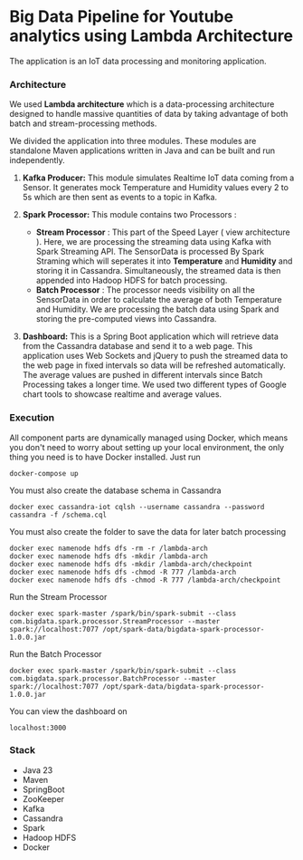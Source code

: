 # Big Data Pipeline for Youtube analytics using Lambda Architecture

The application is an IoT data processing and monitoring application. 

### Architecture

We used **Lambda architecture** which is a data-processing architecture designed to handle massive quantities of data by taking advantage of both batch and stream-processing methods.


We divided the application into three modules. These modules are standalone Maven applications written in Java and can be built and run independently.

1. **Kafka Producer:** This module simulates Realtime IoT data coming from a Sensor. It generates mock Temperature and Humidity values every 2 to 5s which are then sent as events to a topic in Kafka.

2. **Spark Processor:** This module contains two Processors :
    - **Stream Processor** : This part of the Speed Layer ( view architecture ). Here, we are processing the streaming data using Kafka with Spark Streaming API. The SensorData is processed By Spark Straming which will seperates it into **Temperature** and **Humidity** and storing it in Cassandra. Simultaneously, the streamed data is then appended into Hadoop HDFS for batch processing.
    - **Batch Processor** : The processor needs visibility on all the SensorData in order to calculate the average of both Temperature and Humidity. We are processing the batch data using Spark and storing the pre-computed views into Cassandra.

3. **Dashboard:** This is a Spring Boot application which will retrieve data from the Cassandra database and send it to a web page. This application uses Web Sockets and jQuery to push the streamed data to the web page in fixed intervals so data will be refreshed automatically. The average values are pushed in different intervals since Batch Processing takes a longer time. We used two different types of Google chart tools to showcase realtime and average values.

### Execution


All component parts are dynamically managed using Docker, which means you don't need to worry about setting up your local environment, the only thing you need is to have Docker installed. Just run 

```
docker-compose up
```

You must also create the database schema in Cassandra

```
docker exec cassandra-iot cqlsh --username cassandra --password cassandra -f /schema.cql
```

You must also create the folder to save the data for later batch processing
```
docker exec namenode hdfs dfs -rm -r /lambda-arch
docker exec namenode hdfs dfs -mkdir /lambda-arch
docker exec namenode hdfs dfs -mkdir /lambda-arch/checkpoint
docker exec namenode hdfs dfs -chmod -R 777 /lambda-arch
docker exec namenode hdfs dfs -chmod -R 777 /lambda-arch/checkpoint
```

Run the Stream Processor
```
docker exec spark-master /spark/bin/spark-submit --class com.bigdata.spark.processor.StreamProcessor --master spark://localhost:7077 /opt/spark-data/bigdata-spark-processor-1.0.0.jar
```

Run the Batch Processor
```
docker exec spark-master /spark/bin/spark-submit --class com.bigdata.spark.processor.BatchProcessor --master spark://localhost:7077 /opt/spark-data/bigdata-spark-processor-1.0.0.jar
```

You can view the dashboard on
```
localhost:3000
```

### Stack

- Java 23
- Maven
- SpringBoot
- ZooKeeper
- Kafka
- Cassandra
- Spark 
- Hadoop HDFS
- Docker
